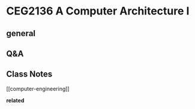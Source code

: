 # CEG2136 A Computer Architecture I

## general

## Q&A

## Class Notes

[[computer-engineering]]

**related**
